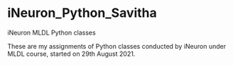 # iNeuron_Python_Savitha
iNeuron MLDL Python classes

These are my assignments of Python classes conducted by iNeuron under MLDL course, started on 29th August 2021.
